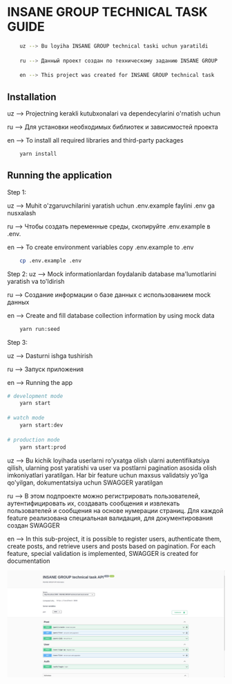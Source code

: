 # INSANE GROUP TECHNICAL TASK GUIDE

```bash
    uz --> Bu loyiha INSANE GROUP technical taski uchun yaratildi
    
    ru --> Данный проект создан по техническому заданию INSANE GROUP
    
    en --> This project was created for INSANE GROUP technical task
```

## Installation

uz --> Projectning kerakli kutubxonalari va dependecylarini o'rnatish uchun

ru --> Для установки необходимых библиотек и зависимостей проекта

en --> To install all required libraries and third-party packages

```bash
    yarn install
```

## Running the application
Step 1:

uz --> Muhit o'zgaruvchilarini yaratish uchun .env.example faylini .env ga nusxalash

ru --> Чтобы создать переменные среды, скопируйте .env.example в .env.

en --> To create environment variables copy .env.example to .env

```bash
    cp .env.example .env
```

Step 2:
uz --> Mock informationlardan foydalanib database ma'lumotlarini yaratish va to'ldirish

ru --> Создание информации о базе данных с использованием mock данных

en --> Create and fill database collection information by using mock data

```bash
    yarn run:seed
```

Step 3:

uz --> Dasturni ishga tushirish

ru --> Запуск приложения

en --> Running the app

```bash
# development mode
    yarn start
  
# watch mode
    yarn start:dev
    
# production mode
    yarn start:prod
```

uz --> Bu kichik loyihada userlarni ro'yxatga olish ularni autentifikatsiya qilish, ularning post yaratishi va user va postlarni pagination asosida olish imkoniyatlari yaratilgan. Har bir feature uchun maxsus validatsiy yo'lga qo'yilgan, dokumentatsiya uchun SWAGGER yaratilgan

ru --> В этом подпроекте можно регистрировать пользователей, аутентифицировать их, создавать сообщения и извлекать пользователей и сообщения на основе нумерации страниц. Для каждой feature реализована специальная валидация, для документирования создан SWAGGER

en --> In this sub-project, it is possible to register users, authenticate them, create posts, and retrieve users and posts based on pagination. For each feature, special validation is implemented, SWAGGER is created for documentation

<p align="center">
    <img src="./static/docs/swagger-info.jpg" alt="Swagger image">
</p>
